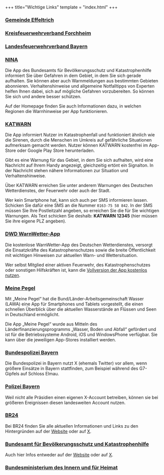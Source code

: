 +++
title="Wichtige Links"
template = "index.html"
+++

### [Gemeinde Effeltrich](https://www.effeltrich.de/)

### [Kreisfeuerwehrverband Forchheim](https://www.kfv-forchheim.de/)

### [Landesfeuerwehrverband Bayern](https://www.lfv-bayern.de/)

### [NINA](http://www.bbk.bund.de/DE/NINA/Warn-App_NINA.html)

Die App des Bundesamts für Bevölkerungsschutz und Katastrophenhilfe informiert Sie über Gefahren in dem Gebiet, in dem Sie sich gerade aufhalten. Sie können aber auch Warnmeldungen aus bestimmten Gebieten abonnieren. Verhaltenshinweise und allgemeine Notfalltipps von Experten helfen Ihnen dabei, sich auf mögliche Gefahren vorzubereiten. So können Sie sich und andere besser schützen.

Auf der Homepage finden Sie auch Informationen dazu, in welchen Regionen die Warnhinweise per App funktionieren.

### [KATWARN](https://www.katwarn.de/)

Die App informiert Nutzer im Katastrophenfall und funktioniert ähnlich wie die Sirenen, durch die Menschen im Umkreis auf gefährliche Situationen aufmerksam gemacht werden. Nutzer können KATWARN kostenfrei im App-Store oder Google Play Store herunterladen.

Gibt es eine Warnung für das Gebiet, in dem Sie sich aufhalten, wird eine Nachricht auf Ihrem Handy angezeigt, gleichzeitig ertönt ein Signalton. In der Nachricht stehen nähere Informationen zur Situation und Verhaltenshinweise.

Über KATWARN erreichen Sie unter anderem Warnungen des Deutschen Wetterdienstes, der Feuerwehr oder auch der Stadt.

Wer kein Smartphone hat, kann sich auch per SMS informieren lassen. Schicken Sie dafür eine SMS an die Nummer `0163-75 58 842`. In der SMS müssen Sie Ihre Postleitzahl angeben, so erreichen Sie die für Sie wichtigen Warnungen. Als Text schicken Sie deshalb: **KATWARN 12345** (hier müssen Sie ihre eigene PLZ angeben).

### [DWD WarnWetter-App](https://www.dwd.de/DE/service/dwd-apps/dwdapps_node.html)

Die kostenlose WarnWetter-App des Deutschen Wetterdienstes, versorgt die Einsatzkräfte des Katastrophenschutzes sowie die breite Öffentlichkeit mit wichtigen Hinweisen zur aktuellen Warn- und Wettersituation.

Wer selbst Mitglied einer aktiven Feuerwehr, des Katastrophenschutzes oder sonstigen Hilfskräften ist, kann die [Vollversion der App kostenlos nutzen](https://www.dwd.de/DE/leistungen/warnwetterapp/faq/katschutz_version/katschutz_version_node.html).

### [Meine Pegel](https://www.hochwasserzentralen.info/meinepegel/)

Mit „Meine Pegel“ hat die Bund/Länder-Arbeitsgemeinschaft Wasser (LAWA) eine App für Smartphones und Tablets vorgestellt, die einen schnellen Überblick über die aktuellen Wasserstände an Flüssen und Seen in Deutschland ermöglicht.

Die App „Meine Pegel“ wurde aus Mitteln des Länderfinanzierungsprogramms „Wasser, Boden und Abfall“ gefördert und ist für die Betriebssysteme Android, iOS und WindowsPhone verfügbar. Sie kann über die jeweiligen App-Stores installiert werden.

### [Bundespolizei Bayern](https://x.com/bpol_by)

Die Bundespolizei in Bayern nutzt X (ehemals Twitter) vor allem, wenn größere Einsätze in Bayern stattfinden, zum Beispiel während des G7-Gipfels auf Schloss Elmau.

### [Polizei Bayern](https://x.com/polby_1)

Weil nicht alle Präsidien einen eigenen X-Account betreiben, können sie bei größeren Ereignissen diesen landesweiten Account nutzen.

### [BR24](https://www.br.de/nachrichten/)

Bei BR24 finden Sie alle aktuellen Informationen und Links zu den Hintergründen auf der [Website](https://www.br.de/nachrichten) oder auf [X](https://x.com/BR24).

### [Bundesamt für Bevölkerungsschutz und Katastrophenhilfe](https://www.bbk.bund.de/DE/Home/home_node.html)

Auch hier Infos entweder auf der [Website](https://www.bbk.bund.de/DE/Home/home_node.html) oder auf [X](https://x.com/bbk_bund).

### [Bundesministerium des Innern und für Heimat](https://x.com/BMI_Bund)

